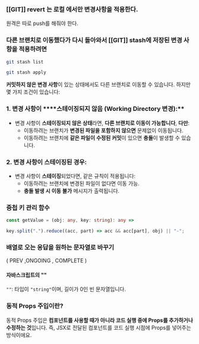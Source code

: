 ### [[GIT]]  revert 는 로컬 에서만 변경사항을 적용한다.

원격은 따로 push를 해줘야 한다.

### 다른 브랜치로 이동했다가 다시 돌아와서 **[[GIT]] stash**에 저장된 변경 사항을 적용하려면

```bash
git stash list
```

```bash
git stash apply
```

**커밋하지 않은 변경 사항**이 있는 상태에서도 다른 브랜치로 이동할 수 있습니다. 하지만 몇 가지 조건이 있습니다:

### **1. 변경 사항이 ****스테이징**되지 않음 (Working Directory 변경):**

- 변경 사항이 **스테이징되지 않은 상태**라면, **다른 브랜치로 이동이 가능합니다**, **다만**:
    - 이동하려는 브랜치가 **변경된 파일을 포함하지 않으면** 문제없이 이동됩니다.
    - 이동하려는 브랜치에 **같은 파일이 수정된 커밋**이 있으면 **충돌**이 발생할 수 있습니다.

### **2. 변경 사항이 **스테이징**된 경우:**

- 변경 사항이 **스테이징**되었다면, 같은 규칙이 적용됩니다:
    - 이동하려는 브랜치에 변경된 파일이 없다면 이동 가능.
    - **충돌 발생 시 이동 불가** 메시지가 출력됩니다.


### 중첩 키 관리 함수

```ts
const getValue = (obj: any, key: string): any =>

key.split(".").reduce((acc, part) => acc && acc[part], obj) || "-";
```

### 배열로 오는 응답을 원하는 문자열로 바꾸기
( PREV ,ONGOING , COMPLETE )


#### 자바스크립트의 ""
`""`: 타입이 `"string"`이며, 길이가 0인 빈 문자열입니다.

### **동적 Props 주입이란?**

동적 Props 주입은 **컴포넌트를 사용할 때가 아니라 코드 실행 중에 Props를 추가하거나 수정하는 것**입니다. 즉, JSX로 전달된 컴포넌트를 코드 실행 시점에 Props를 넣어주는 방식이에요.
